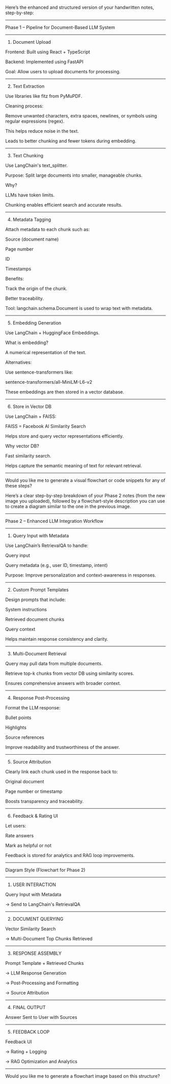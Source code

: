 Here’s the enhanced and structured version of your handwritten notes, step-by-step:


---

Phase 1 – Pipeline for Document-Based LLM System


---

1. Document Upload

Frontend: Built using React + TypeScript

Backend: Implemented using FastAPI

Goal: Allow users to upload documents for processing.



---

2. Text Extraction

Use libraries like fitz from PyMuPDF.

Cleaning process:

Remove unwanted characters, extra spaces, newlines, or symbols using regular expressions (regex).

This helps reduce noise in the text.

Leads to better chunking and fewer tokens during embedding.




---

3. Text Chunking

Use LangChain's text_splitter.

Purpose: Split large documents into smaller, manageable chunks.

Why?

LLMs have token limits.

Chunking enables efficient search and accurate results.




---

4. Metadata Tagging

Attach metadata to each chunk such as:

Source (document name)

Page number

ID

Timestamps


Benefits:

Track the origin of the chunk.

Better traceability.


Tool: langchain.schema.Document is used to wrap text with metadata.



---

5. Embedding Generation

Use LangChain + HuggingFace Embeddings.

What is embedding?

A numerical representation of the text.


Alternatives:

Use sentence-transformers like:

sentence-transformers/all-MiniLM-L6-v2



These embeddings are then stored in a vector database.



---

6. Store in Vector DB

Use LangChain + FAISS:

FAISS = Facebook AI Similarity Search

Helps store and query vector representations efficiently.


Why vector DB?

Fast similarity search.

Helps capture the semantic meaning of text for relevant retrieval.




---

Would you like me to generate a visual flowchart or code snippets for any of these steps?

Here’s a clear step-by-step breakdown of your Phase 2 notes (from the new image you uploaded), followed by a flowchart-style description you can use to create a diagram similar to the one in the previous image.


---

Phase 2 – Enhanced LLM Integration Workflow


---

1. Query Input with Metadata

Use LangChain’s RetrievalQA to handle:

Query input

Query metadata (e.g., user ID, timestamp, intent)


Purpose: Improve personalization and context-awareness in responses.



---

2. Custom Prompt Templates

Design prompts that include:

System instructions

Retrieved document chunks

Query context


Helps maintain response consistency and clarity.



---

3. Multi-Document Retrieval

Query may pull data from multiple documents.

Retrieve top-k chunks from vector DB using similarity scores.

Ensures comprehensive answers with broader context.



---

4. Response Post-Processing

Format the LLM response:

Bullet points

Highlights

Source references


Improve readability and trustworthiness of the answer.



---

5. Source Attribution

Clearly link each chunk used in the response back to:

Original document

Page number or timestamp


Boosts transparency and traceability.



---

6. Feedback & Rating UI

Let users:

Rate answers

Mark as helpful or not


Feedback is stored for analytics and RAG loop improvements.



---

Diagram Style (Flowchart for Phase 2)


---

1. USER INTERACTION

Query Input with Metadata

→ Send to LangChain's RetrievalQA



---

2. DOCUMENT QUERYING

Vector Similarity Search

→ Multi-Document Top Chunks Retrieved



---

3. RESPONSE ASSEMBLY

Prompt Template + Retrieved Chunks

→ LLM Response Generation

→ Post-Processing and Formatting

→ Source Attribution



---

4. FINAL OUTPUT

Answer Sent to User with Sources



---

5. FEEDBACK LOOP

Feedback UI

→ Rating + Logging

→ RAG Optimization and Analytics



---

Would you like me to generate a flowchart image based on this structure?


